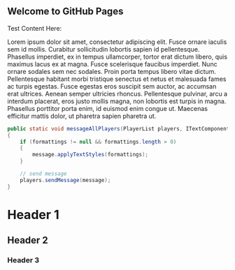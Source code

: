 ## Welcome to GitHub Pages

Test Content Here:

Lorem ipsum dolor sit amet, consectetur adipiscing elit. Fusce ornare iaculis sem id mollis. Curabitur sollicitudin lobortis sapien id pellentesque. Phasellus imperdiet, ex in tempus ullamcorper, tortor erat dictum libero, quis maximus lacus ex at magna. Fusce scelerisque faucibus imperdiet. Nunc ornare sodales sem nec sodales. Proin porta tempus libero vitae dictum. Pellentesque habitant morbi tristique senectus et netus et malesuada fames ac turpis egestas. Fusce egestas eros suscipit sem auctor, ac accumsan erat ultrices. Aenean semper ultricies rhoncus. Pellentesque pulvinar, arcu a interdum placerat, eros justo mollis magna, non lobortis est turpis in magna. Phasellus porttitor porta enim, id euismod enim congue ut. Maecenas efficitur mattis dolor, ut pharetra sapien pharetra ut. 

```Java
public static void messageAllPlayers(PlayerList players, ITextComponent message, TextFormatting... formattings)
{
	if (formattings != null && formattings.length > 0)
	{
		message.applyTextStyles(formattings);
	}

	// send message
	players.sendMessage(message);
}
```

# Header 1
## Header 2
### Header 3